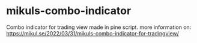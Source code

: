 # mikuls-combo-indicator
Combo indicator for trading view made in pine script. 
more information on: https://mikul.se/2022/03/31/mikuls-combo-indicator-for-tradingview/
